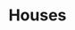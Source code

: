 ---
  title: Houses 
  description: Four school houses and their namesakes
  latitude: -26.173358
  longitude: 28.075663
  cards:
    - poi-036-card-001.md
    - poi-036-card-002.md
    - poi-036-card-003.md
    - poi-036-card-004.md
    - poi-036-card-005.md
    - poi-036-card-006.md
  themes:
    - Marist Brothers' History
    - Koch Street
    - Marcellin Champagnat
    - Alumni
---